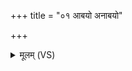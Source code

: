 +++
title = "०१ आबयो अनाबयो"

+++
<details><summary>मूलम् (VS)</summary>

आब॑यो॒ अना॑बयो॒ रस॑स्त उ॒ग्र आ॑बयो।  
आ ते॑ कर॒म्भम॑द्मसि ॥
</details>